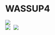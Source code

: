 # WASSUP4

<img src="https://capsule-render.vercel.app/api?type=waving&color=gradient&height=300&section=header&text=조금별&fontsize=150&animation=twinkling&fontcolor=FBEFEF" />
<div style="display: flex; align-items: center;">
    <img src="https://img.shields.io/badge/Microsoft_Office-D83B01?style=for-the-badge&logo=microsoft-office&logoColor=white" style="margin-right: 10px;"/>
    <img src="https://img.shields.io/badge/Riot_Games-D32936?style=for-the-badge&logo=riot-games&logoColor=white"/>
</div>
